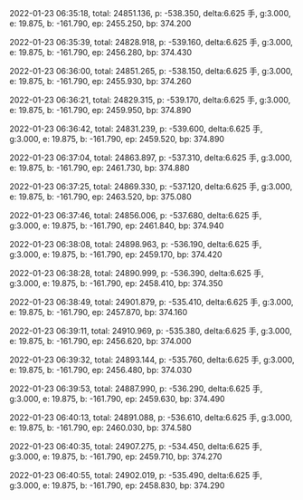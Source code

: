 2022-01-23 06:35:18, total: 24851.136, p: -538.350, delta:6.625 手, g:3.000, e: 19.875, b: -161.790, ep: 2455.250, bp: 374.200

2022-01-23 06:35:39, total: 24828.918, p: -539.160, delta:6.625 手, g:3.000, e: 19.875, b: -161.790, ep: 2456.280, bp: 374.430

2022-01-23 06:36:00, total: 24851.265, p: -538.150, delta:6.625 手, g:3.000, e: 19.875, b: -161.790, ep: 2455.930, bp: 374.260

2022-01-23 06:36:21, total: 24829.315, p: -539.170, delta:6.625 手, g:3.000, e: 19.875, b: -161.790, ep: 2459.950, bp: 374.890

2022-01-23 06:36:42, total: 24831.239, p: -539.600, delta:6.625 手, g:3.000, e: 19.875, b: -161.790, ep: 2459.520, bp: 374.890

2022-01-23 06:37:04, total: 24863.897, p: -537.310, delta:6.625 手, g:3.000, e: 19.875, b: -161.790, ep: 2461.730, bp: 374.880

2022-01-23 06:37:25, total: 24869.330, p: -537.120, delta:6.625 手, g:3.000, e: 19.875, b: -161.790, ep: 2463.520, bp: 375.080

2022-01-23 06:37:46, total: 24856.006, p: -537.680, delta:6.625 手, g:3.000, e: 19.875, b: -161.790, ep: 2461.840, bp: 374.940

2022-01-23 06:38:08, total: 24898.963, p: -536.190, delta:6.625 手, g:3.000, e: 19.875, b: -161.790, ep: 2459.170, bp: 374.420

2022-01-23 06:38:28, total: 24890.999, p: -536.390, delta:6.625 手, g:3.000, e: 19.875, b: -161.790, ep: 2458.410, bp: 374.350

2022-01-23 06:38:49, total: 24901.879, p: -535.410, delta:6.625 手, g:3.000, e: 19.875, b: -161.790, ep: 2457.870, bp: 374.160

2022-01-23 06:39:11, total: 24910.969, p: -535.380, delta:6.625 手, g:3.000, e: 19.875, b: -161.790, ep: 2456.620, bp: 374.000

2022-01-23 06:39:32, total: 24893.144, p: -535.760, delta:6.625 手, g:3.000, e: 19.875, b: -161.790, ep: 2456.480, bp: 374.030

2022-01-23 06:39:53, total: 24887.990, p: -536.290, delta:6.625 手, g:3.000, e: 19.875, b: -161.790, ep: 2459.630, bp: 374.490

2022-01-23 06:40:13, total: 24891.088, p: -536.610, delta:6.625 手, g:3.000, e: 19.875, b: -161.790, ep: 2460.030, bp: 374.580

2022-01-23 06:40:35, total: 24907.275, p: -534.450, delta:6.625 手, g:3.000, e: 19.875, b: -161.790, ep: 2459.710, bp: 374.270

2022-01-23 06:40:55, total: 24902.019, p: -535.490, delta:6.625 手, g:3.000, e: 19.875, b: -161.790, ep: 2458.830, bp: 374.290